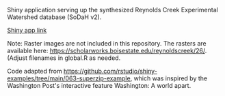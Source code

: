 Shiny application serving up the synthesized Reynolds Creek Experimental Watershed database (SoDaH v2).

[Shiny app link](http://data.reynoldscreekczo.org/shiny/RCproto/)

Note: Raster images are not included in this repository. The rasters are available here: https://scholarworks.boisestate.edu/reynoldscreek/26/. (Adjust filenames in global.R as needed.

Code adapted from https://github.com/rstudio/shiny-examples/tree/main/063-superzip-example, which was inspired by the Washington Post's interactive feature Washington: A world apart.
